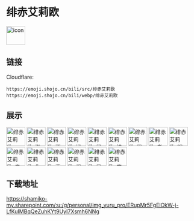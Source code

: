 # 绯赤艾莉欧
<img src="https://emoji.shojo.cn/bili/src/绯赤艾莉欧/icon.png" width="50" height="50" alt="icon">

## 链接
Cloudflare:
```
https://emoji.shojo.cn/bili/src/绯赤艾莉欧
https://emoji.shojo.cn/bili/webp/绯赤艾莉欧
```
## 展示
<img src="https://emoji.shojo.cn/bili/src/绯赤艾莉欧/绯赤艾莉欧-prpr.png" width="50" height="50" alt="绯赤艾莉欧-prpr">
<img src="https://emoji.shojo.cn/bili/src/绯赤艾莉欧/绯赤艾莉欧-搬大米.png" width="50" height="50" alt="绯赤艾莉欧-搬大米">
<img src="https://emoji.shojo.cn/bili/src/绯赤艾莉欧/绯赤艾莉欧-不要停.png" width="50" height="50" alt="绯赤艾莉欧-不要停">
<img src="https://emoji.shojo.cn/bili/src/绯赤艾莉欧/绯赤艾莉欧-好寂寞.png" width="50" height="50" alt="绯赤艾莉欧-好寂寞">
<img src="https://emoji.shojo.cn/bili/src/绯赤艾莉欧/绯赤艾莉欧-好耶.png" width="50" height="50" alt="绯赤艾莉欧-好耶">
<img src="https://emoji.shojo.cn/bili/src/绯赤艾莉欧/绯赤艾莉欧-结婚.png" width="50" height="50" alt="绯赤艾莉欧-结婚">
<img src="https://emoji.shojo.cn/bili/src/绯赤艾莉欧/绯赤艾莉欧-困惑.png" width="50" height="50" alt="绯赤艾莉欧-困惑">
<img src="https://emoji.shojo.cn/bili/src/绯赤艾莉欧/绯赤艾莉欧-老婆.png" width="50" height="50" alt="绯赤艾莉欧-老婆">
<img src="https://emoji.shojo.cn/bili/src/绯赤艾莉欧/绯赤艾莉欧-眠眠.png" width="50" height="50" alt="绯赤艾莉欧-眠眠">
<img src="https://emoji.shojo.cn/bili/src/绯赤艾莉欧/绯赤艾莉欧-亲亲.png" width="50" height="50" alt="绯赤艾莉欧-亲亲">
<img src="https://emoji.shojo.cn/bili/src/绯赤艾莉欧/绯赤艾莉欧-生气.png" width="50" height="50" alt="绯赤艾莉欧-生气">
<img src="https://emoji.shojo.cn/bili/src/绯赤艾莉欧/绯赤艾莉欧-喜欢.png" width="50" height="50" alt="绯赤艾莉欧-喜欢">
<img src="https://emoji.shojo.cn/bili/src/绯赤艾莉欧/绯赤艾莉欧-想中奖.png" width="50" height="50" alt="绯赤艾莉欧-想中奖">
<img src="https://emoji.shojo.cn/bili/src/绯赤艾莉欧/绯赤艾莉欧-星星眼.png" width="50" height="50" alt="绯赤艾莉欧-星星眼">
<img src="https://emoji.shojo.cn/bili/src/绯赤艾莉欧/绯赤艾莉欧-应援.png" width="50" height="50" alt="绯赤艾莉欧-应援">

## 下载地址

https://shamiko-my.sharepoint.com/:u:/g/personal/img_yuru_pro/ERupMr5FgElOkW-j-LfKuIMBqQeZuhKYt9UyI7Xsmh6NNg